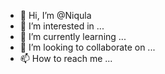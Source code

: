 - 👋 Hi, I’m @Niqula
- 👀 I’m interested in ...
- 🌱 I’m currently learning ...
- 💞️ I’m looking to collaborate on ...
- 📫 How to reach me ...

<!---
Niqula/Niqula is a ✨ special ✨ repository because its `README.md` (this file) appears on your GitHub profile.
You can click the Preview link to take a look at your changes.
--->
